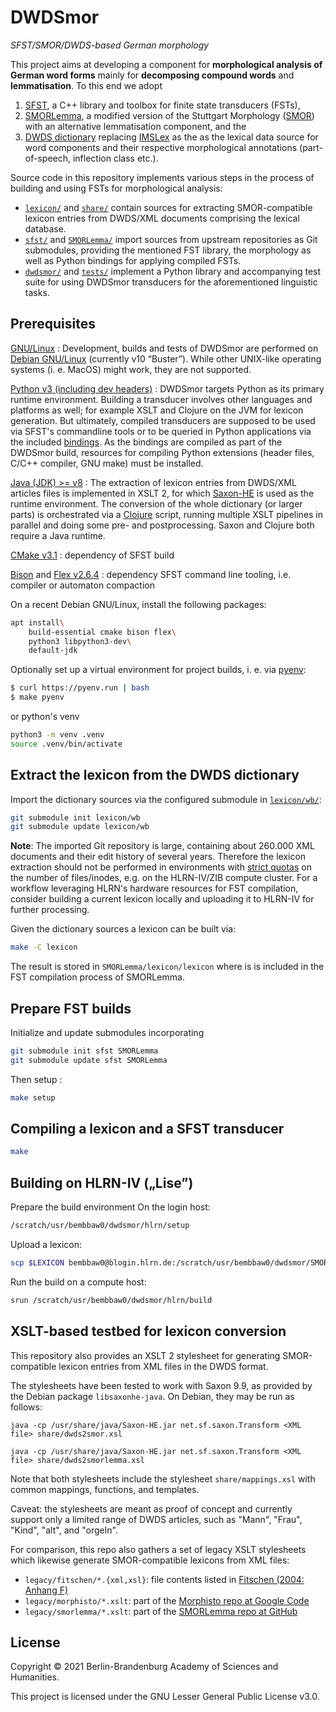 # DWDSmor

_SFST/SMOR/DWDS-based German morphology_

This project aims at developing a component for **morphological analysis of
German word forms** mainly for **decomposing compound words** and
**lemmatisation**. To this end we adopt

1. [SFST](https://www.cis.uni-muenchen.de/~schmid/tools/SFST/), a C++ library
   and toolbox for finite state transducers (FSTs),
1. [SMORLemma](https://github.com/rsennrich/SMORLemma), a modified version of
   the Stuttgart Morphology ([SMOR](https://www.cis.lmu.de/~schmid/tools/SMOR/))
   with an alternative lemmatisation component, and the
1. [DWDS dictionary](https://www.dwds.de/) replacing
   [IMSLex](https://www.ims.uni-stuttgart.de/forschung/ressourcen/lexika/imslex/)
   as the as the lexical data source for word components and their respective
   morphological annotations (part-of-speech, inflection class etc.).

Source code in this repository implements various steps in the process of
building and using FSTs for morphological analysis:

* [`lexicon/`](lexicon/) and [`share/`](share/) contain sources for extracting
  SMOR-compatible lexicon entries from DWDS/XML documents comprising the lexical
  database.
* [`sfst/`](sfst/) and [`SMORLemma/`](SMORLemma/) import sources from upstream
  repositories as Git submodules, providing the mentioned FST library, the
  morphology as well as Python bindings for applying compiled FSTs.
* [`dwdsmor/`](dwdsmor/) and [`tests/`](tests/) implement a Python library and
  accompanying test suite for using DWDSmor transducers for the aforementioned
  linguistic tasks.

## Prerequisites

[GNU/Linux](https://www.debian.org/)
: Development, builds and tests of DWDSmor are performed on [Debian
  GNU/Linux](https://debian.org/) (currently v10 “Buster”). While other
  UNIX-like operating systems (i. e. MacOS) might work, they are not supported.

[Python v3 (including dev headers)](https://www.python.org/)
: DWDSmor targets Python as its primary runtime environment. Building a
  transducer involves other languages and platforms as well; for example XSLT
  and Clojure on the JVM for lexicon generation. But ultimately, compiled
  transducers are supposed to be used via SFST's commandline tools or to be
  queried in Python applications via the included
  [bindings](https://github.com/gremid/sfst). As the bindings are compiled as
  part of the DWDSmor build, resources for compiling Python extensions (header
  files, C/C++ compiler, GNU make) must be installed.

[Java (JDK) >= v8](https://openjdk.java.net/)
: The extraction of lexicon entries from DWDS/XML articles files is implemented
  in XSLT 2, for which [Saxon-HE](https://www.saxonica.com/) is used as the
  runtime environment. The conversion of the whole dictionary (or larger parts)
  is orchestrated via a [Clojure](https://clojure.org/) script, running multiple
  XSLT pipelines in parallel and doing some pre- and postprocessing. Saxon and
  Clojure both require a Java runtime.

[CMake v3.1](https://cmake.org/)
: dependency of SFST build

[Bison](https://www.gnu.org/software/bison/) and [Flex
v2.6.4](https://github.com/westes/flex)
: dependency SFST command line tooling, i.e. compiler or automaton compaction

On a recent Debian GNU/Linux, install the following packages:

```sh
apt install\
    build-essential cmake bison flex\
    python3 libpython3-dev\
    default-jdk
```

Optionally set up a virtual environment for project builds, i. e. via
[pyenv](https://github.com/pyenv/pyenv):

```sh
$ curl https://pyenv.run | bash
$ make pyenv
```

or python's venv

```sh
python3 -m venv .venv
source .venv/bin/activate
```

## Extract the lexicon from the DWDS dictionary

Import the dictionary sources via the configured submodule in
[`lexicon/wb/`](lexicon/wb/):

```sh
git submodule init lexicon/wb
git submodule update lexicon/wb
```

**Note**: The imported Git repository is large, containing about 260.000 XML
documents and their edit history of several years. Therefore the lexicon
extraction should not be performed in environments with [strict
quotas](https://www.hlrn.de/doc/display/PUB/Fixing+Quota+Issues) on the number
of files/inodes, e.g. on the HLRN-IV/ZIB compute cluster. For a workflow
leveraging HLRN's hardware resources for FST compilation, consider building a
current lexicon locally and uploading it to HLRN-IV for further processing.

Given the dictionary sources a lexicon can be built via:

```sh 
make -C lexicon
```

The result is stored in `SMORLemma/lexicon/lexicon` where is is included in the
FST compilation process of SMORLemma.

## Prepare FST builds

Initialize and update submodules incorporating

```sh
git submodule init sfst SMORLemma
git submodule update sfst SMORLemma
```

Then setup :

```sh
make setup
```

## Compiling a lexicon and a SFST transducer

```sh 
make
```

## Building on HLRN-IV („Lise”)

Prepare the build environment On the login host:

```sh
/scratch/usr/bembbaw0/dwdsmor/hlrn/setup
```

Upload a lexicon:

```sh
scp $LEXICON bembbaw0@blogin.hlrn.de:/scratch/usr/bembbaw0/dwdsmor/SMORLemma/lexicon/lexicon
```

Run the build on a compute host:

```sh
srun /scratch/usr/bembbaw0/dwdsmor/hlrn/build 
```

## XSLT-based testbed for lexicon conversion

This repository also provides an XSLT 2 stylesheet for generating SMOR-compatible
lexicon entries from XML files in the DWDS format.

The stylesheets have been tested to work with Saxon 9.9, as provided by the Debian
package `libsaxonhe-java`. On Debian, they may be run as follows:

    java -cp /usr/share/java/Saxon-HE.jar net.sf.saxon.Transform <XML file> share/dwds2smor.xsl

    java -cp /usr/share/java/Saxon-HE.jar net.sf.saxon.Transform <XML file> share/dwds2smorlemma.xsl

Note that both stylesheets include the stylesheet `share/mappings.xsl` with
common mappings, functions, and templates.

Caveat: the stylesheets are meant as proof of concept and currently support only
a limited range of DWDS articles, such as "Mann", "Frau", "Kind", "alt", and
"orgeln".

For comparison, this repo also gathers a set of legacy XSLT stylesheets which
likewise generate SMOR-compatible lexicons from XML files:

* `legacy/fitschen/*.{xml,xsl}`:
  file contents listed in [Fitschen (2004: Anhang F)](http://www.ims.uni-stuttgart.de/forschung/ressourcen/lexika/IMSLex/fitschendiss.pdf)
* `legacy/morphisto/*.xslt`:
  part of the [Morphisto repo at Google Code](https://code.google.com/archive/p/morphisto/)
* `legacy/smorlemma/*.xslt`:
  part of the [SMORLemma repo at GitHub](https://github.com/rsennrich/SMORLemma/)

## License

Copyright &copy; 2021 Berlin-Brandenburg Academy of Sciences and Humanities.

This project is licensed under the GNU Lesser General Public License v3.0.
